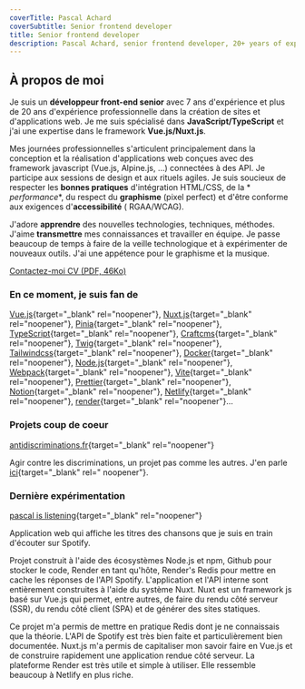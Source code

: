 ```yaml
---
coverTitle: Pascal Achard
coverSubtitle: Senior frontend developer
title: Senior frontend developer
description: Pascal Achard, senior frontend developer, 20+ years of experience, Vue.js, Nuxt.js, TypeScript, Craftcms, Tailwindcss, Docker, Node.js, Webpack, Prettier, Notion, Netlify, render...
---
```


## À propos de moi

Je suis un **développeur front-end senior** avec 7 ans d'expérience et plus de 20 ans d'expérience professionnelle dans la
création de sites et d'applications web. Je me suis spécialisé dans **JavaScript/TypeScript** et j'ai une expertise dans le
framework **Vue.js/Nuxt.js**.

Mes journées professionnelles s'articulent principalement dans la conception et la réalisation d'applications web
conçues avec des framework javascript (Vue.js, Alpine.js, ...) connectées à des API. Je participe aux sessions de design
et aux rituels agiles. Je suis soucieux de respecter les **bonnes pratiques** d'intégration HTML/CSS, de la *
*performance**, du respect du **graphisme** (pixel perfect) et d'être conforme aux exigences d'**accessibilité** (
RGAA/WCAG).

J'adore **apprendre** des nouvelles technologies, techniques, méthodes. J'aime **transmettre** mes connaissances et
travailler en équipe. Je passe beaucoup de temps à faire de la veille technologique et à expérimenter de nouveaux
outils. J'ai une appétence pour le graphisme et la musique.

<p class="mt-6 flex gap-3 md:gap-5 flex-wrap">
    <a
        class="inline-flex items-center"
        href="https://www.linkedin.com/in/pascal-achard" target="_blank" rel="noopener"
        >
        <span class="text-2xl"><Icon class="mr-1" name="ph:linkedin-logo-bold"></Icon></span>
        <span class="leading-none mt-1">Contactez-moi</span>
    </a>
    <a
        class="inline-flex items-center"
        href="/CV-Pascal-Achard-2022.pdf"
        target="_blank"
        rel="noopener"
        >
         <span class="text-2xl"><Icon class="mr-1" name="mi-document"></Icon></span>
        <span class="leading-none mt-1">CV <span class="no-underline text-xs">(PDF, 46Ko)</span></span>
    </a>
</p>

### En ce moment, je suis fan de
[Vue.js](https://vuejs.org/){target="_blank" rel="noopener"}, [Nuxt.js](https://nuxt.com/){target="_blank" rel="noopener"}, [Pinia](https://pinia.vuejs.org/){target="_blank" rel="noopener"}, [TypeScript](https://www.typescriptlang.org/){target="_blank" rel="noopener"}, [Craftcms](https://craftcms.com/){target="_blank" rel="noopener"}, [Twig](https://twig.symfony.com/){target="_blank" rel="noopener"}, [Tailwindcss](https://tailwindcss.com/){target="_blank" rel="noopener"}, [Docker](https://www.docker.com/){target="_blank" rel="noopener"}, [Node.js](https://nodejs.org/){target="_blank" rel="noopener"}, [Webpack](https://webpack.js.org/){target="_blank" rel="noopener"}, [Vite](https://vitejs.dev/){target="_blank" rel="noopener"}, [Prettier](https://prettier.io/){target="_blank" rel="noopener"}, [Notion](https://www.notion.so){target="_blank" rel="noopener"}, [Netlify](https://www.netlify.com/){target="_blank" rel="noopener"}, [render](https://www.render.com/){target="_blank" rel="noopener"}...

### Projets coup de coeur

[antidiscriminations.fr](https://www.antidiscriminations.fr/){target="_blank" rel="noopener"}

Agir contre les discriminations, un projet pas comme les autres. J'en
parle [ici](https://www.linkedin.com/pulse/un-projet-pas-comme-les-autres-pascal-achard/){target="_blank" rel="
noopener"}.

### Dernière expérimentation

[pascal is listening](https://pascal-is-listening.onrender.com/){target="_blank" rel="noopener"}

Application web qui affiche les titres des chansons que je suis en train d'écouter sur Spotify.

Projet construit à l'aide des écosystèmes Node.js et npm, Github pour stocker le code, Render en tant qu'hôte, Render's
Redis pour mettre en cache les réponses de l'API Spotify. L'application et l'API interne sont entièrement construites à
l'aide du système Nuxt. Nuxt est un framework js basé sur Vue.js qui permet, entre autres, de faire du rendu côté
serveur (SSR), du rendu côté client (SPA) et de générer des sites statiques.

Ce projet m'a permis de mettre en pratique Redis dont je ne connaissais que la théorie. L'API de Spotify est très bien
faite et particulièrement bien documentée. Nuxt.js m'a permis de capitaliser mon savoir faire en Vue.js et de construire
rapidement une application rendue côté serveur. La plateforme Render est très utile et simple à utiliser. Elle ressemble
beaucoup à Netlify en plus riche.
